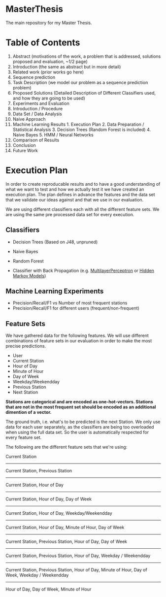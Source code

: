 MasterThesis
============

The main repository for my Master Thesis.

# Table of Contents
1. Abstract (motivations of the work, a problem that is addressed, solutions proposed and evaluation, ~1/2 page)
2. Introduction (the same as abstract but in more detail)
3. Related work (prior works go here)
4. Sequence prediction
  1. Task Description (we model our problem as a sequence prediction problem)
  2. Proposed Solutions (Detailed Description of Different Classifiers used, and how they are going to be used)
5. Experiments and Evaluation
  1. Introduction / Procedure
  2. Data Set / Data Analysis
  3. Naive Approach
  4. Machine Learning Results
    1. Execution Plan
    2. Data Preparation / Statistical Analysis
    3. Decision Trees (Random Forest is included)
    4. Naive Bayes
    5. HMM / Neural Networks
  5. Comparison of Results
6. Conclusion
7. Future Work

# Execution Plan

In order to create reproducable results and to have a good understanding of what we want to test and how we actually test it we have created an execution plan. The plan defines in advance the features and the data set that we validate our ideas against and that we use in our evaluation. 

We are using different classifiers each with all the different feature sets. We are using the same pre processed data set for every execution. 

## Classifiers

- Decision Trees (Based on J48, unpruned)
- Naive Bayes
- Random Forest

- Classifier with Back Propagation (e.g. [MultilayerPerceptron](http://weka.sourceforge.net/doc.dev/weka/classifiers/functions/MultilayerPerceptron.html) or [Hidden Markov Models](http://www.doc.gold.ac.uk/~mas02mg/software/hmmweka/index.html))

## Machine Learning Experiments
- Precision/Recall/F1 vs Number of most frequent stations
- Precision/Recall/F1 for different users (frequent/non-frequent)

## Feature Sets

We have gathered data for the following features. We will use different combinations of feature sets in our evaluation in order to make the most precise predictions.
- User
- Current Station
- Hour of Day
- Minute of Hour
- Day of Week
- Weekday/Weekendday
- Previous Station
- Next Station

**Stations are categorical and are encoded as one-hot-vectors. Stations that are not in the most frequent set should be encoded as an additional dimention of a vector.**

The ground truth, i.e. what's to be predicted is the next Station. We only use data for each user separately, as the classifiers are being too overloaded when using the full data set. So the user is automatically respected for every feature set.

The following are the different feature sets that we're using:

Current Station

---

Current Station, Previous Station

---

Current Station, Hour of Day

---

Current Station, Hour of Day, Day of Week

---

Current Station, Hour of Day, Weekday/Weekendday

---

Current Station, Hour of Day, Minute of Hour, Day of Week

---

Current Station, Previous Station, Hour of Day, Day of Week

---

Current Station, Previous Station, Hour of Day, Weekday / Weekendday

---

Current Station, Previous Station, Hour of Day, Minute of Hour, Day of Week, Weekday / Weekendday

---

Hour of Day, Day of Week, Minute of Hour
